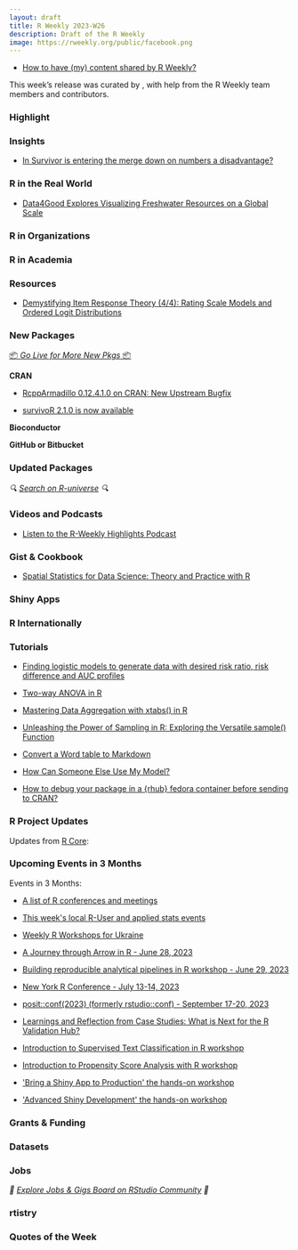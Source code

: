 ```yaml
---
layout: draft
title: R Weekly 2023-W26
description: Draft of the R Weekly
image: https://rweekly.org/public/facebook.png
---
```



+ [How to have (my) content shared by R Weekly?](https://github.com/rweekly/rweekly.org#how-to-have-my-content-shared-by-r-weekly)

This week’s release was curated by [](), with help from the R Weekly team members and contributors.



###  Highlight



### Insights

+ [In Survivor is entering the merge down on numbers a disadvantage?](http://gradientdescending.com/in-survivor-is-entering-the-merge-down-on-numbers-a-disadvantage/)

### R in the Real World

+ [Data4Good Explores Visualizing Freshwater Resources on a Global Scale](https://appsilon.com/visualizing-fresh-water-resources-data/)

###  R in Organizations



###  R in Academia



###  Resources

+ [Demystifying Item Response Theory (4/4): Rating Scale Models and Ordered Logit Distributions](https://yongfu.name/2023/04/26/irt4/)


###  New Packages

<p class="added-hostname"><a href="https://rweekly.org/live" target="_blank" class="externalLink">📦 <i>Go Live for More New Pkgs</i> 📦</a></p>


**CRAN**

+ [RcppArmadillo 0.12.4.1.0 on CRAN: New Upstream Bugfix](http://dirk.eddelbuettel.com/blog/2023/06/19/#rcpparmadillo_0.12.4.1.0)

+ [survivoR 2.1.0 is now available](http://gradientdescending.com/survivor-2-1-0-is-now-available/)

**Bioconductor**



**GitHub or Bitbucket**



### Updated Packages

<i>🔍 [Search on R-universe](https://r-universe.dev/search/) 🔍</i>

###  Videos and Podcasts

* [Listen to the R-Weekly Highlights Podcast](https://rweekly.fireside.fm/)


### Gist & Cookbook

+ [Spatial Statistics for Data Science: Theory and Practice with R](https://www.paulamoraga.com/book-spatial/)

### Shiny Apps



### R Internationally



###  Tutorials

+ [Finding logistic models to generate data with desired risk ratio, risk difference and AUC profiles](https://www.rdatagen.net/post/2023-06-20-finding-coefficients-for-logistic-models-that-generate-data-with-desired-characteristics/)

+ [Two-way ANOVA in R](https://statsandr.com/blog/two-way-anova-in-r/)

+ [Mastering Data Aggregation with xtabs() in R](https://www.spsanderson.com/steveondata/posts/2023-06-20/index.html)

+ [Unleashing the Power of Sampling in R: Exploring the Versatile sample() Function](https://www.spsanderson.com/steveondata/posts/2023-06-21/index.html)

+ [Convert a Word table to Markdown](https://www.rostrum.blog/2023/06/21/wordup-tables/)

+ [How Can Someone Else Use My Model?](https://matthewrkaye.com/posts/series/doing-data-science/2023-06-20-how-can-others-use-my-model/how-can-others-use-my-model.html)

+ [How to debug your package in a {rhub} fedora container before sending to CRAN?](https://statnmap.com/2023-06-20-how-to-debug-your-package-in-a-rhub-fedora-container-before-sending-to-cran/)

<!--<div class="post-more-begin></div><div class="post-more-end"></div>-->

###  R Project Updates

Updates from [R Core](http://developer.r-project.org/blosxom.cgi/R-devel/NEWS):


###  Upcoming Events in 3 Months

Events in 3 Months:


+ [A list of R conferences and meetings](https://jumpingrivers.github.io/meetingsR/events.html)

+ [This week's local R-User and applied stats events](https://community.rstudio.com/c/irl)

+ [Weekly R Workshops for Ukraine](https://sites.google.com/view/dariia-mykhailyshyna/main/r-workshops-for-ukraine)


+ [A Journey through Arrow in R - June 28, 2023](https://ropensci.org/commcalls/jun2023-arrow/)

+ [Building reproducible analytical pipelines in R workshop - June 29, 2023](https://r-posts.com/building-reproducible-analytical-pipelines-in-r-workshop/)

+ [New York R Conference - July 13-14, 2023](https://rstats.ai/nyr.html)

+ [posit::conf(2023) (formerly rstudio::conf) - September 17-20, 2023](https://posit.co/conference/)

+ [Learnings and Reflection from Case Studies: What is Next for the R Validation Hub?](https://www.r-consortium.org/blog/2023/06/14/learnings-and-reflection-from-case-studies-what-is-next-for-the-r-validation-hub)

+ [Introduction to Supervised Text Classification in R workshop](https://r-posts.com/introduction-to-supervised-text-classification-in-r-workshop/)

+ [Introduction to Propensity Score Analysis with R workshop](https://r-posts.com/introduction-to-propensity-score-analysis-with-r-workshop/)

+ ['Bring a Shiny App to Production' the hands-on workshop](https://mirai-solutions.ch/news/2023/06/16/announce-shiny4-ws/)

+ ['Advanced Shiny Development' the hands-on workshop](https://mirai-solutions.ch/news/2023/06/09/announce-shiny3-ws/)

### Grants & Funding


### Datasets


### Jobs

<i>💼 [Explore Jobs & Gigs Board on RStudio Community](https://community.rstudio.com/c/jobs/) 💼</i>

###  rtistry


###  Quotes of the Week

